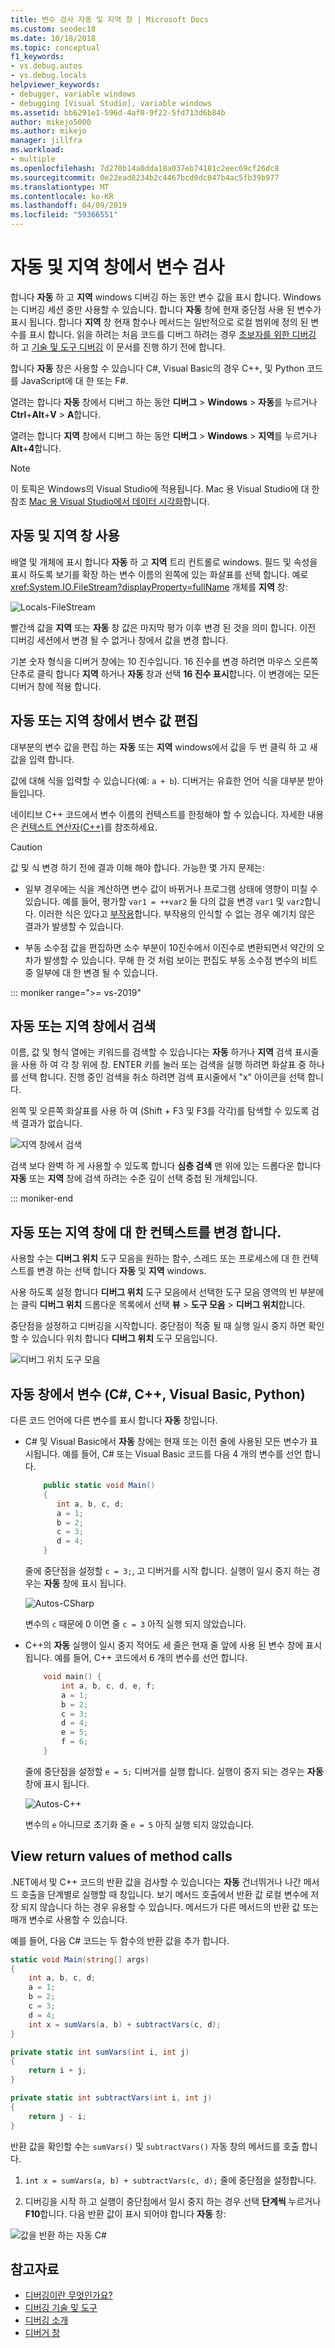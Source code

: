 ```yaml
---
title: 변수 검사 자동 및 지역 창 | Microsoft Docs
ms.custom: seodec18
ms.date: 10/18/2018
ms.topic: conceptual
f1_keywords:
- vs.debug.autos
- vs.debug.locals
helpviewer_keywords:
- debugger, variable windows
- debugging [Visual Studio], variable windows
ms.assetid: bb6291e1-596d-4af0-9f22-5fd713d6b84b
author: mikejo5000
ms.author: mikejo
manager: jillfra
ms.workload:
- multiple
ms.openlocfilehash: 7d270b14a0dda18a037eb74181c2eec69cf26dc8
ms.sourcegitcommit: 0e22ead8234b2c4467bcd0dc047b4ac5fb39b977
ms.translationtype: MT
ms.contentlocale: ko-KR
ms.lasthandoff: 04/09/2019
ms.locfileid: "59366551"
---
```

# <a name="inspect-variables-in-the-autos-and-locals-windows"></a>자동 및 지역 창에서 변수 검사

합니다 **자동** 하 고 **지역** windows 디버깅 하는 동안 변수 값을 표시 합니다. Windows는 디버깅 세션 중만 사용할 수 있습니다. 합니다 **자동** 창에 현재 중단점 사용 된 변수가 표시 됩니다. 합니다 **지역** 창 현재 함수나 메서드는 일반적으로 로컬 범위에 정의 된 변수를 표시 합니다. 읽을 하려는 처음 코드를 디버그 하려는 경우 [초보자를 위한 디버깅](../debugger/debugging-absolute-beginners.md) 하 고 [기술 및 도구 디버깅](../debugger/write-better-code-with-visual-studio.md) 이 문서를 진행 하기 전에 합니다.

 합니다 **자동** 창은 사용할 수 있습니다 C#, Visual Basic의 경우 C++, 및 Python 코드를 JavaScript에 대 한 또는 F#.

열려는 합니다 **자동** 창에서 디버그 하는 동안 **디버그** > **Windows** > **자동**를 누르거나 **Ctrl**+**Alt**+**V** > **A**합니다.

열려는 합니다 **지역** 창에서 디버그 하는 동안 **디버그** > **Windows** > **지역**를 누르거나 **Alt**+**4**합니다.

> [!NOTE]
> 이 토픽은 Windows의 Visual Studio에 적용됩니다. Mac 용 Visual Studio에 대 한 참조 [Mac 용 Visual Studio에서 데이터 시각화](/visualstudio/mac/data-visualizations)합니다.

## <a name="use-the-autos-and-locals-windows"></a>자동 및 지역 창 사용

배열 및 개체에 표시 합니다 **자동** 하 고 **지역** 트리 컨트롤로 windows. 필드 및 속성을 표시 하도록 보기를 확장 하는 변수 이름의 왼쪽에 있는 화살표를 선택 합니다. 예로 <xref:System.IO.FileStream?displayProperty=fullName> 개체를 **지역** 창:

![Locals-FileStream](../debugger/media/locals-filestream.png "Locals-FileStream")

빨간색 값을 **지역** 또는 **자동** 창 값은 마지막 평가 이후 변경 된 것을 의미 합니다. 이전 디버깅 세션에서 변경 될 수 없거나 창에서 값을 변경 합니다.

기본 숫자 형식을 디버거 창에는 10 진수입니다. 16 진수를 변경 하려면 마우스 오른쪽 단추로 클릭 합니다 **지역** 하거나 **자동** 창과 선택 **16 진수 표시**합니다. 이 변경에는 모든 디버거 창에 적용 합니다.

## <a name="edit-variable-values-in-the-autos-or-locals-window"></a>자동 또는 지역 창에서 변수 값 편집

대부분의 변수 값을 편집 하는 **자동** 또는 **지역** windows에서 값을 두 번 클릭 하 고 새 값을 입력 합니다.

값에 대해 식을 입력할 수 있습니다(예: `a + b`). 디버거는 유효한 언어 식을 대부분 받아들입니다.

네이티브 C++ 코드에서 변수 이름의 컨텍스트를 한정해야 할 수 있습니다. 자세한 내용은 [컨텍스트 연산자(C++)](../debugger/context-operator-cpp.md)를 참조하세요.

>[!CAUTION]
>값 및 식 변경 하기 전에 결과 이해 해야 합니다. 가능한 몇 가지 문제는:
>
>-   일부 경우에는 식을 계산하면 변수 값이 바뀌거나 프로그램 상태에 영향이 미칠 수 있습니다. 예를 들어, 평가할 `var1 = ++var2` 둘 다의 값을 변경 `var1` 및 `var2`합니다. 이러한 식은 있다고 [부작용](https://en.wikipedia.org/wiki/Side_effect_\(computer_science\))합니다. 부작용의 인식할 수 없는 경우 예기치 않은 결과가 발생할 수 있습니다.
>
>-   부동 소수점 값을 편집하면 소수 부분이 10진수에서 이진수로 변환되면서 약간의 오차가 발생할 수 있습니다. 무해 한 것 처럼 보이는 편집도 부동 소수점 변수의 비트 중 일부에 대 한 변경 될 수 있습니다.

::: moniker range=">= vs-2019" 
## <a name="search-in-the-autos-or-locals-window"></a>자동 또는 지역 창에서 검색

이름, 값 및 형식 열에는 키워드를 검색할 수 있습니다는 **자동** 하거나 **지역** 검색 표시줄을 사용 하 여 각 창 위에 창. ENTER 키를 눌러 또는 검색을 실행 하려면 화살표 중 하나를 선택 합니다. 진행 중인 검색을 취소 하려면 검색 표시줄에서 "x" 아이콘을 선택 합니다.

왼쪽 및 오른쪽 화살표를 사용 하 여 (Shift + F3 및 F3를 각각)를 탐색할 수 있도록 검색 결과가 없습니다.

![지역 창에서 검색](../debugger/media/ee-search-locals.png "지역 창에서 검색")

검색 보다 완벽 하 게 사용할 수 있도록 합니다 **심층 검색** 맨 위에 있는 드롭다운 합니다 **자동** 또는 **지역** 창에 검색 하려는 수준 깊이 선택 중첩 된 개체입니다. 

::: moniker-end

## <a name="change-the-context-for-the-autos-or-locals-window"></a>자동 또는 지역 창에 대 한 컨텍스트를 변경 합니다.

사용할 수는 **디버그 위치** 도구 모음을 원하는 함수, 스레드 또는 프로세스에 대 한 컨텍스트를 변경 하는 선택 합니다 **자동** 및 **지역** windows.

사용 하도록 설정 합니다 **디버그 위치** 도구 모음에서 선택한 도구 모음 영역의 빈 부분에는 클릭 **디버그 위치** 드롭다운 목록에서 선택 **뷰**  >   **도구 모음** > **디버그 위치**합니다.

중단점을 설정하고 디버깅을 시작합니다. 중단점이 적중 될 때 실행 일시 중지 하면 확인할 수 있습니다 위치 합니다 **디버그 위치** 도구 모음입니다.

![디버그 위치 도구 모음](../debugger/media/debuglocationtoolbar.png "디버그 위치 도구 모음")

## <a name="bkmk_whatvariables"></a> 자동 창에서 변수 (C#, C++, Visual Basic, Python)

 다른 코드 언어에 다른 변수를 표시 합니다 **자동** 창입니다.

 - C# 및 Visual Basic에서 **자동** 창에는 현재 또는 이전 줄에 사용된 모든 변수가 표시됩니다. 예를 들어, C# 또는 Visual Basic 코드를 다음 4 개의 변수를 선언 합니다.

   ```csharp
       public static void Main()
       {
          int a, b, c, d;
          a = 1;
          b = 2;
          c = 3;
          d = 4;
       }
   ```

   줄에 중단점을 설정할 `c = 3;`, 고 디버거를 시작 합니다. 실행이 일시 중지 하는 경우는 **자동** 창에 표시 됩니다.

   ![Autos-CSharp](../debugger/media/autos-csharp.png "Autos-CSharp")

   변수의 `c` 때문에 0 이면 줄 `c = 3` 아직 실행 되지 않았습니다.

 - C++의 **자동** 실행이 일시 중지 적어도 세 줄은 현재 줄 앞에 사용 된 변수 창에 표시 됩니다. 예를 들어, C++ 코드에서 6 개의 변수를 선언 합니다.

   ```C++
       void main() {
           int a, b, c, d, e, f;
           a = 1;
           b = 2;
           c = 3;
           d = 4;
           e = 5;
           f = 6;
       }
   ```

    줄에 중단점을 설정할 `e = 5;` 디버거를 실행 합니다. 실행이 중지 되는 경우는 **자동** 창에 표시 됩니다.

    ![Autos-C++](../debugger/media/autos-cplus.png "Autos-C++")

    변수의 `e` 아니므로 초기화 줄 `e = 5` 아직 실행 되지 않았습니다.

##  <a name="bkmk_returnValue"></a> View return values of method calls
 .NET에서 및 C++ 코드의 반환 값을 검사할 수 있습니다는 **자동** 건너뛰거나 나간 메서드 호출을 단계별로 실행할 때 창입니다. 보기 메서드 호출에서 반환 값 로컬 변수에 저장 되지 않습니다 하는 경우 유용할 수 있습니다. 메서드가 다른 메서드의 반환 값 또는 매개 변수로 사용할 수 있습니다.

 예를 들어, 다음 C# 코드는 두 함수의 반환 값을 추가 합니다.

```csharp
static void Main(string[] args)
{
    int a, b, c, d;
    a = 1;
    b = 2;
    c = 3;
    d = 4;
    int x = sumVars(a, b) + subtractVars(c, d);
}

private static int sumVars(int i, int j)
{
    return i + j;
}

private static int subtractVars(int i, int j)
{
    return j - i;
}
```

반환 값을 확인할 수는 `sumVars()` 및 `subtractVars()` 자동 창의 메서드를 호출 합니다.

1. `int x = sumVars(a, b) + subtractVars(c, d);` 줄에 중단점을 설정합니다.

1. 디버깅을 시작 하 고 실행이 중단점에서 일시 중지 하는 경우 선택 **단계씩** 누르거나 **F10**합니다. 다음 반환 값이 표시 되어야 합니다 **자동** 창:

  ![값을 반환 하는 자동 C# ](../debugger/media/autosreturnvaluecsharp2.png "자동 값 반환C#")

## <a name="see-also"></a>참고자료

- [디버깅이란 무엇인가요?](../debugger/what-is-debugging.md)
- [디버깅 기술 및 도구](../debugger/write-better-code-with-visual-studio.md)
- [디버깅 소개](../debugger/debugger-feature-tour.md)
- [디버거 창](../debugger/debugger-windows.md)
